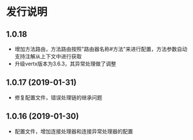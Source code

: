 # 发行说明

## 1.0.18

- 增加方法路由，方法路由按照"路由器名称#方法"来进行配置，方法参数自动支持注解从上下文中进行获取
- 升级vertx版本为3.6.3，其异常处理做了调整

## 1.0.17 (2019-01-31)

- 修复配置文件，错误处理链的继承问题

## 1.0.16 (2019-01-30)

- 配置文件，增加连接处理器和连接异常处理器的配置

